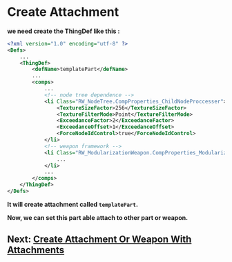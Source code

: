 # Create Attachment

**we need create the ThingDef like this :**

``` xml
<?xml version="1.0" encoding="utf-8" ?>
<Defs>
    ...
	<ThingDef>
		<defName>templatePart</defName>
        ...
		<comps>
            ...
            <!-- node tree dependence -->
			<li Class="RW_NodeTree.CompProperties_ChildNodeProccesser">
				<TextureSizeFactor>256</TextureSizeFactor>
				<TextureFilterMode>Point</TextureFilterMode>
				<ExceedanceFactor>2</ExceedanceFactor>
				<ExceedanceOffset>1</ExceedanceOffset>
				<ForceNodeIdControl>true</ForceNodeIdControl>
			</li>
            <!-- weapon framework -->
			<li Class="RW_ModularizationWeapon.CompProperties_ModularizationWeapon">
                ...
			</li>
            ...
		</comps>
	</ThingDef>
</Defs>
```
**It will create attachment called `templatePart`.**

**Now, we can set this part able attach to other part or weapon.**

## Next: [Create Attachment Or Weapon With Attachments](Create_Attachment_Or_Weapon_With_Attachments.md)